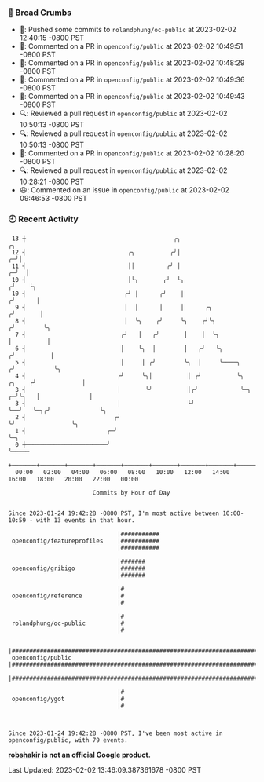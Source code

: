 ### 🍞 Bread Crumbs

 * 🚢: Pushed some commits to `rolandphung/oc-public` at 2023-02-02 12:40:15 -0800 PST
 * 💬: Commented on a PR in  `openconfig/public` at 2023-02-02 10:49:51 -0800 PST
 * 💬: Commented on a PR in  `openconfig/public` at 2023-02-02 10:48:29 -0800 PST
 * 💬: Commented on a PR in  `openconfig/public` at 2023-02-02 10:49:36 -0800 PST
 * 💬: Commented on a PR in  `openconfig/public` at 2023-02-02 10:49:43 -0800 PST
 * 🔍: Reviewed a pull request in  `openconfig/public` at 2023-02-02 10:50:13 -0800 PST
 * 🔍: Reviewed a pull request in  `openconfig/public` at 2023-02-02 10:50:13 -0800 PST
 * 💬: Commented on a PR in  `openconfig/public` at 2023-02-02 10:28:20 -0800 PST
 * 🔍: Reviewed a pull request in  `openconfig/public` at 2023-02-02 10:28:21 -0800 PST
 * 😃: Commented on an issue in `openconfig/public` at 2023-02-02 09:46:53 -0800 PST

### 🕘 Recent Activity
```
 13 ┼                                          ╭╮                                         ╭╮
 12 ┤                             ╭╮          ╭╯│                                       ╭─╯│
 11 ┤                             ││         ╭╯ │                                     ╭─╯  │
 10 ┤                             │╰╮       ╭╯  ╰╮                                   ╭╯    ╰╮
 10 ┤                            ╭╯ │      ╭╯    │                                  ╭╯      │
  9 ┤                            │  │      │     │      ╭╮                         ╭╯       │
  8 ┤                            │  ╰╮    ╭╯     ╰╮    ╭╯╰╮                       ╭╯        ╰╮
  7 ┤                           ╭╯   │   ╭╯       │    │  ╰╮                      │          │
  6 ┤                           │    ╰╮  │        │   ╭╯   ╰╮                    ╭╯          │
  5 ┤                           │     │ ╭╯        ╰╮  │     ╰────╮              ╭╯           ╰╮
  4 ┤                          ╭╯     ╰╮│          │ ╭╯          ╰╮      ╭╮    ╭╯             │
  3 ┤                          │       ╰╯          │╭╯            ╰─╮  ╭─╯╰╮   │              │
  3 ┤                          │                   ╰╯               ╰──╯   ╰─╮╭╯              ╰╮
  2 ┤                         ╭╯                                             ╰╯                ╰╮
  1 ┤                       ╭─╯                                                                 ╰─╮
  0 ┼───────────────────────╯                                                                     ╰─────
    +───────+───────+───────+───────+───────+───────+───────+───────+───────+───────+───────+───────+────
  00:00   02:00   04:00   06:00   08:00   10:00   12:00   14:00   16:00   18:00   20:00   22:00   00:00   

						Commits by Hour of Day


Since 2023-01-24 19:42:28 -0800 PST, I'm most active between 10:00-10:59 - with 13 events in that hour.

```



```
                               |###########
 openconfig/featureprofiles    |###########
                               |###########

                               |#######
 openconfig/gribigo            |#######
                               |#######

                               |#
 openconfig/reference          |#
                               |#

                               |#
 rolandphung/oc-public         |#
                               |#

                               |###############################################################################
 openconfig/public             |###############################################################################
                               |###############################################################################

                               |#
 openconfig/ygot               |#
                               |#



Since 2023-01-24 19:42:28 -0800 PST, I've been most active in openconfig/public, with 79 events.

```
**[robshakir](mailto:robjs@google.com) is not an official Google product.**  


Last Updated: 2023-02-02 13:46:09.387361678 -0800 PST
